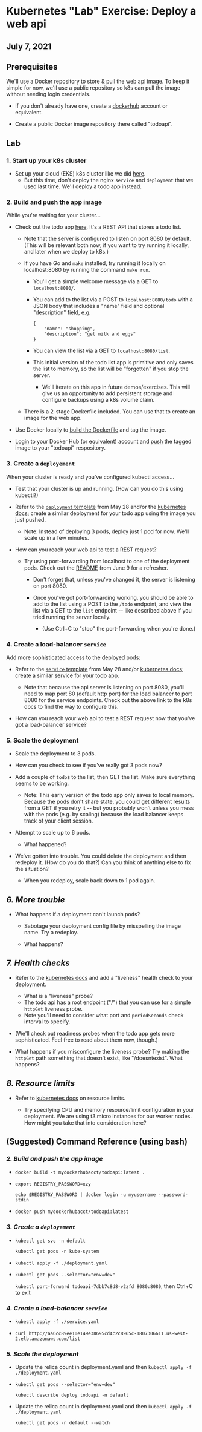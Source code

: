 # Kubernetes "Lab" Exercise: Deploy a web api

## July 7, 2021

## Prerequisites

We'll use a Docker repository to store & pull the web api image. To keep it simple for now, we'll use a public repository so k8s can pull the image without needing login credentials.

* If you don't already have one, create a [dockerhub](https://hub.docker.com/) account or equivalent.

* Create a public Docker image repository there called "todoapi".

## Lab

### 1. Start up your k8s cluster

* Set up your cloud (EKS) k8s cluster like we did [here](https://github.com/us-learn-and-devops/2021_05_26/blob/main/README.md).
  * But this time, don't deploy the nginx `service` and `deployment` that we used last time. We'll deploy a todo app instead.

### 2. Build and push the app image

While you're waiting for your cluster...

* Check out the todo app [here](https://github.com/us-learn-and-devops/2021_07_07/tree/master/todoapi). It's a REST API that stores a todo list.

  * Note that the server is configured to listen on port 8080 by default. (This will be relevant both now, if you want to try running it locally, and later when we deploy to k8s.)

  * If you have Go and `make` installed, try running it locally on localhost:8080 by running the command `make run`.

    * You'll get a simple welcome message via a GET to `localhost:8080/`.

    * You can add to the list via a POST to `localhost:8080/todo` with a JSON body that includes a "name" field and optional "description" field, e.g.

          {
              "name": "shopping",
              "description": "get milk and eggs"
          }

    * You can view the list via a GET to `localhost:8080/list`.

    * This initial version of the todo list app is primitive and only saves the list to memory, so the list will be "forgotten" if you stop the server.

      * We'll iterate on this app in future demos/exercises. This will give us an opportunity to add persistent storage and configure backups using a k8s volume claim.

  * There is a 2-stage Dockerfile included. You can use that to create an image for the web app.

* Use Docker locally to [build the Dockerfile](https://docs.docker.com/engine/reference/commandline/build/#tag-an-image--t) and tag the image.

* [Login](https://docs.docker.com/engine/reference/commandline/login/) to your Docker Hub (or equivalent) account and [push](https://docs.docker.com/engine/reference/commandline/push/) the tagged image to your "todoapi" respository.

### 3. Create a `deployement`

When your cluster is ready and you've configured kubectl access...

* Test that your cluster is up and running. (How can you do this using kubectl?)

* Refer to the [`deployment` template](https://github.com/us-learn-and-devops/2021_05_26/blob/main/webapp-deployment.yaml) from May 28 and/or the [kubernetes docs](https://kubernetes.io/docs/concepts/workloads/controllers/deployment/#creating-a-deployment); create a similar deployment for your todo app using the image you just pushed.

  * Note: Instead of deploying 3 pods, deploy just 1 pod for now. We'll scale up in a few minutes.

* How can you reach your web api to test a REST request?

  * Try using port-forwarding from localhost to one of the deployment pods. Check out the [README](https://github.com/us-learn-and-devops/2021_06_09) from June 9 for a refresher.

    * Don't forget that, unless you've changed it, the server is listening on port 8080.

    * Once you've got port-forwarding working, you should be able to add to the list using a POST to the `/todo` endpoint, and view the list via a GET to the `list` endpoint -- like described above if you tried running the server locally.

      * (Use Ctrl+C to "stop" the port-forwarding when you're done.)
  
### 4. Create a load-balancer `service`

Add more sophisticated access to the deployed pods:

* Refer to the [`service` template](https://github.com/us-learn-and-devops/2021_05_26/blob/main/webapp-svc.yaml) from May 28 and/or [kubernetes docs](https://kubernetes.io/docs/concepts/services-networking/service/#defining-a-service); create a similar service for your todo app.

  * Note that because the api server is listening on port 8080, you'll need to map port 80 (default http port) for the load balancer to port 8080 for the service endpoints. Check out the above link to the k8s docs to find the way to configure this.

* How can you reach your web api to test a REST request now that you've got a load-balancer service?

### 5. Scale the deployment

* Scale the deployment to 3 pods.

* How can you check to see if you've really got 3 pods now?

* Add a couple of `todo`s to the list, then GET the list. Make sure everything seems to be working.

  * Note: This early version of the todo app only saves to local memory. Because the pods don't share state, you could get different results from a GET if you retry it -- but you probably won't unless you mess with the pods (e.g. by scaling) because the load balancer keeps track of your client session.

* Attempt to scale up to 6 pods.

  * What happened?

* We've gotten into trouble. You could delete the deployment and then redeploy it. (How do you do that?) Can you think of anything else to fix the situation?

  * When you redeploy, scale back down to 1 pod again.

## *6. More trouble*

* What happens if a deployment can't launch pods?

  * Sabotage your deployment config file by misspelling the image name. Try a redeploy.

  * What happens?

## *7. Health checks*

* Refer to the [kubernetes docs](https://kubernetes.io/docs/tasks/configure-pod-container/configure-liveness-readiness-startup-probes/#define-a-liveness-http-request) and add a "liveness" health check to your deployment.
  * What is a "liveness" probe?
  * The todo api has a root endpoint ("/") that you can use for a simple `httpGet` liveness probe.
  * Note you'll need to consider what port and `periodSeconds` check interval to specify.

* (We'll check out readiness probes when the todo app gets more sophisticated. Feel free to read about them now, though.)

* What happens if you misconfigure the liveness probe? Try making the `httpGet` path something that doesn't exist, like "/doesntexist". What happens?

## *8. Resource limits*

* Refer to [kubernetes docs](https://kubernetes.io/docs/concepts/configuration/manage-resources-containers/#resource-units-in-kubernetes) on resource limits.

  * Try specifying CPU and memory resource/limit configuration in your deployment. We are using t3.micro instances for our worker nodes. How might you take that into consideration here?

## (Suggested) Command Reference (using bash)

### *2. Build and push the app image*

* `docker build -t mydockerhubacct/todoapi:latest .`

* `export REGISTRY_PASSWORD=xzy`

  `echo $REGISTRY_PASSWORD | docker login -u myusername --password-stdin`

* `docker push mydockerhubacct/todoapi:latest`

### *3. Create a `deployement`*

* `kubectl get svc -n default`

  `kubectl get pods -n kube-system`

* `kubectl apply -f ./deployment.yaml`

* `kubectl get pods --selector="env=dev"`

  `kubectl port-forward todoapi-7dbb7c8d8-v2zfd 8080:8080`, then Ctrl+C to exit

### *4. Create a load-balancer `service`*

* `kubectl apply -f ./service.yaml`

* `curl http://aa6cc89ee10e149e38695cd4c2c8965c-1807306611.us-west-2.elb.amazonaws.com/list`

### *5. Scale the deployment*

* Update the relica count in deployment.yaml and then `kubectl apply -f ./deployment.yaml`

* `kubectl get pods --selector="env=dev"`

  `kubectl describe deploy todoapi -n default`

* Update the relica count in deployment.yaml and then `kubectl apply -f ./deployment.yaml`

  `kubectl get pods -n default --watch`
